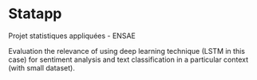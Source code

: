 # Statapp
Projet statistiques appliquées - ENSAE


Evaluation the relevance of using deep learning technique (LSTM in this case) for sentiment analysis and text classification in a particular context (with small dataset).

